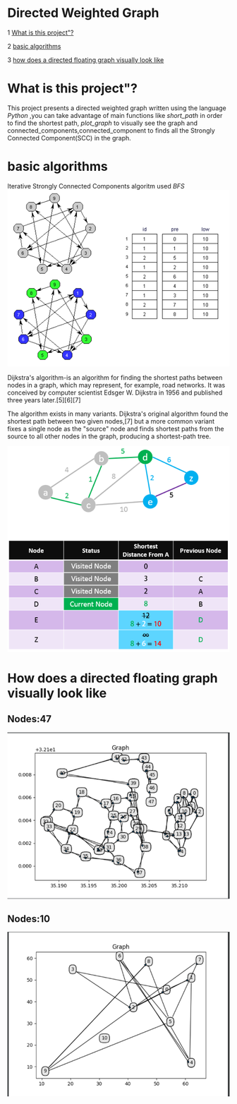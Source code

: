 # Directed Weighted Graph

1 [What is this project"?](#login-optional-fields)

2 [basic algorithms](#login-optional-fields-2)

3 [how does a directed floating graph visually look like](#login-optional-fields-3)

<h4 id="login-optional-fields">

# What is this project"?

</h4>

This project presents a directed weighted graph written using the language *Python*  ,you can take advantage of main functions like *short_path* in order to find the shortest path,
*plot_graph* to visually see the graph and connected_components,connected_component to finds all the Strongly Connected Component(SCC) in the graph.


<h4 id="login-optional-fields-2">

# basic algorithms

</h4>




Iterative  Strongly Connected Components algoritm used *BFS*
![](https://github.com/Guppi4/Ex3_python/blob/main/Algorithm_Tarjan.png?raw=true)

Dijkstra's algorithm-is an algorithm for finding the shortest paths between nodes in a graph, which may represent, for example, road networks. It was conceived by computer scientist Edsger W. Dijkstra in 1956 and published three years later.[5][6][7]

The algorithm exists in many variants. Dijkstra's original algorithm found the shortest path between two given nodes,[7] but a more common variant fixes a single node as the "source" node and finds shortest paths from the source to all other nodes in the graph, producing a shortest-path tree.

![](https://github.com/Guppi4/Ex3_python/blob/main/Dijkstra-Algorithm-Step-7.png?raw=true)



# How does a directed floating graph visually look like
<h4 id="login-optional-fields-3">
  
  ## Nodes:47
 ![](https://github.com/Guppi4/Ex3_python/blob/main/2.jpeg?raw=true) 
 
  ## Nodes:10
 ![](https://github.com/Guppi4/Ex3_python/blob/main/%D0%A1%D0%BD%D0%B8%D0%BC%D0%BE%D0%BA.PNG?raw=true)
 



</h4>





